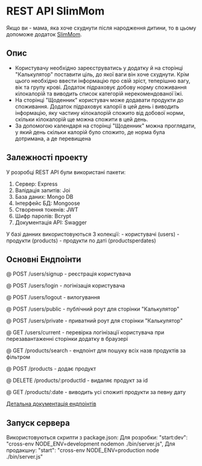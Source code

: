 <h1>REST API SlimMom</h1>
Якщо ви - мама, яка хоче схуднути після народження дитини, то в цьому допоможе додаток
<a href="https://github.com/kilinich-v/slim-mom-frontend">SlimMom</a>.
<h2>Опис</h2>
<ul>
<li>Користувачу необхідно зареєструватись у додатку й на сторінці "Калькулятор" поставити ціль, до якої ваги він хоче схуднути. Крім цього необхідно ввести інформацію про свій зріст, теперішню вагу, вік та групу крові. Додаток підраховує добову норму споживання кілокалорій та виводить список категорій нерекомендованої їжі.</li>
<li>На сторінці "Щоденник" користувач може додавати продукти до споживання. Додаток підраховує калорії в цей день і виводить інформацію, яку частину кілокалорій спожито від добової норми, скільки кілокалорій ще можна спожити в цей день. </li>
<li>За допомогою календаря на сторінці "Щоденник" можна проглядати, у який день скільки калорій було спожито, де норма була дотримана, а де перевищена</li>
</ul>
<h2>Залежності проекту</h2>
У розробці REST API були використані пакети:
<ol>
<li>Сервер: Express</li>
<li>Валідація запитів: Joi</li>
<li>База даних: Mongo DB</li>
<li>Інтерфейс БД: Mongoose</li>
<li>Створення токенів: JWT</li>
<li>Шифр паролів: Bcrypt</li>
<li>Документація API: Swagger</li>
</ol>
У базі данних використовуються 3 колекції:
- користувачі (users)
- продукти (products)
- продукти по даті (productsperdates)
<h2>Основні Ендпоінти</h2>

@ POST /users/signup - реєстрація користувача

@ POST /users/login - логінізація користувача

@ POST /users/logout - вилогування

@ POST /users/public - публічний роут для сторінки "Калькулятор"

@ POST /users/private - приватний роут для сторінки "Калькулятор"

@ GET /users/current - перевірка логінізації користувача при перезавантаженні сторінки додатку в браузері

@ GET /products/search - ендпоінт для пошуку всіх назв продуктів за фільтром

@ POST /products - додає продукт

@ DELETE /products/:productId - видаляє продукт за id

@ GET /products/:date - виводить усі спожиті продукти за певну дату

<a href="https://slim-mom-backend.herokuapp.com/api-docs">Детальна документація ендпоінтів</a>

<h2>Запуск сервера</h2>
Використовуються скрипти з package.json: 
Для розробки: "start:dev": "cross-env NODE_ENV=development nodemon ./bin/server.js",
Для продакшну: "start": "cross-env NODE_ENV=production node ./bin/server.js"
